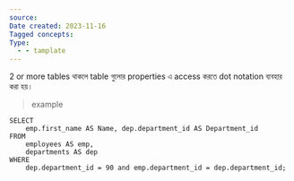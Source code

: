 ```yaml
---
source: 
Date created: 2023-11-16
Tagged concepts: 
Type:
  - - tamplate
---
```


2 or more tables থাকলে table গুলোর properties এ access করতে dot notation ব্যবহার করা হয়।
> example

```MySQL
SELECT 
    emp.first_name AS Name, dep.department_id AS Department_id
FROM
    employees AS emp,
    departments AS dep
WHERE
    dep.department_id = 90 and emp.department_id = dep.department_id;
```
